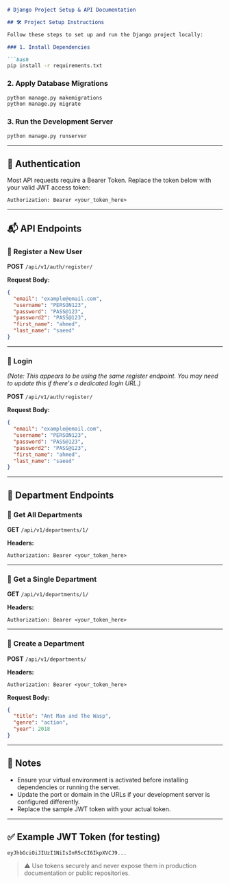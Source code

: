
````markdown
# Django Project Setup & API Documentation

## 🛠️ Project Setup Instructions

Follow these steps to set up and run the Django project locally:

### 1. Install Dependencies

```bash
pip install -r requirements.txt
````

### 2. Apply Database Migrations

```bash
python manage.py makemigrations
python manage.py migrate
```

### 3. Run the Development Server

```bash
python manage.py runserver
```

---

## 🔐 Authentication

Most API requests require a Bearer Token. Replace the token below with your valid JWT access token:

```http
Authorization: Bearer <your_token_here>
```

---

## 📬 API Endpoints

### 🔸 Register a New User

**POST** `/api/v1/auth/register/`

**Request Body:**

```json
{
  "email": "example@email.com",
  "username": "PERSON123",
  "password": "PASS@123",
  "password2": "PASS@123",
  "first_name": "ahmed",
  "last_name": "saeed"
}
```

---

### 🔸 Login

*(Note: This appears to be using the same register endpoint. You may need to update this if there's a dedicated login URL.)*

**POST** `/api/v1/auth/register/`

**Request Body:**

```json
{
  "email": "example@email.com",
  "username": "PERSON123",
  "password": "PASS@123",
  "password2": "PASS@123",
  "first_name": "ahmed",
  "last_name": "saeed"
}
```

---

## 🏢 Department Endpoints

### 🔹 Get All Departments

**GET** `/api/v1/departments/1/`

**Headers:**

```http
Authorization: Bearer <your_token_here>
```

---

### 🔹 Get a Single Department

**GET** `/api/v1/departments/1/`

**Headers:**

```http
Authorization: Bearer <your_token_here>
```

---

### 🔹 Create a Department

**POST** `/api/v1/departments/`

**Headers:**

```http
Authorization: Bearer <your_token_here>
```

**Request Body:**

```json
{
  "title": "Ant Man and The Wasp",
  "genre": "action",
  "year": 2018
}
```

---

## 📎 Notes

* Ensure your virtual environment is activated before installing dependencies or running the server.
* Update the port or domain in the URLs if your development server is configured differently.
* Replace the sample JWT token with your actual token.

---

## ✅ Example JWT Token (for testing)

```
eyJhbGciOiJIUzI1NiIsInR5cCI6IkpXVCJ9...
```

> ⚠️ Use tokens securely and never expose them in production documentation or public repositories.

